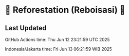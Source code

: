 
# 🌳 Reforestation (Reboisasi) 🌲

## Last Updated

GitHub Actions time: Thu Jun 12 23:21:59 UTC 2025

Indonesia/Jakarta time: Fri Jun 13 06:21:59 WIB 2025
